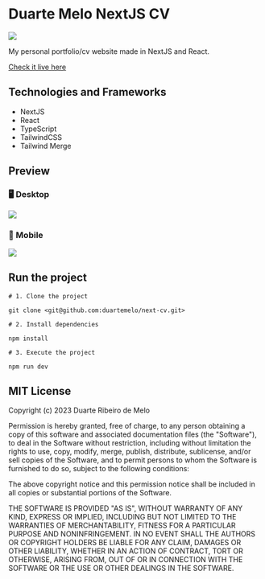# Duarte Melo NextJS CV

<img src="https://placehold.co/800x200" align="center"/>

My personal portfolio/cv website made in NextJS and React.

[Check it live here](https://projetocss-jesscoder.netlify.app/)

## Technologies and Frameworks

- NextJS
- React
- TypeScript
- TailwindCSS
- Tailwind Merge

## Preview

### :desktop_computer: Desktop

<img src="https://placehold.co/400x200"/>

### :iphone: Mobile

<img src="https://placehold.co/200x400" />


## Run the project

```shell
# 1. Clone the project

git clone <git@github.com:duartemelo/next-cv.git>

# 2. Install dependencies

npm install

# 3. Execute the project

npm run dev
```


## MIT License

Copyright (c) 2023 Duarte Ribeiro de Melo

Permission is hereby granted, free of charge, to any person obtaining a copy
of this software and associated documentation files (the "Software"), to deal
in the Software without restriction, including without limitation the rights
to use, copy, modify, merge, publish, distribute, sublicense, and/or sell
copies of the Software, and to permit persons to whom the Software is
furnished to do so, subject to the following conditions:

The above copyright notice and this permission notice shall be included in all
copies or substantial portions of the Software.

THE SOFTWARE IS PROVIDED "AS IS", WITHOUT WARRANTY OF ANY KIND, EXPRESS OR
IMPLIED, INCLUDING BUT NOT LIMITED TO THE WARRANTIES OF MERCHANTABILITY,
FITNESS FOR A PARTICULAR PURPOSE AND NONINFRINGEMENT. IN NO EVENT SHALL THE
AUTHORS OR COPYRIGHT HOLDERS BE LIABLE FOR ANY CLAIM, DAMAGES OR OTHER
LIABILITY, WHETHER IN AN ACTION OF CONTRACT, TORT OR OTHERWISE, ARISING FROM,
OUT OF OR IN CONNECTION WITH THE SOFTWARE OR THE USE OR OTHER DEALINGS IN THE
SOFTWARE.

